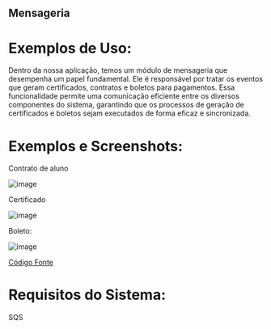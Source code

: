 
## Mensageria 
# Exemplos de Uso:
Dentro da nossa aplicação, temos um módulo de mensageria que desempenha um papel fundamental. Ele é responsável por tratar os eventos que geram certificados, contratos e boletos para pagamentos. Essa funcionalidade permite uma comunicação eficiente entre os diversos componentes do sistema, garantindo que os processos de geração de certificados e boletos sejam executados de forma eficaz e sincronizada. 

# Exemplos e Screenshots:

Contrato de aluno


![image](https://github.com/athenasacademy/athena-handling/assets/106875411/1059d2bc-be83-41e2-88ee-0724255e07d7)


Certificado


![image](https://github.com/athenasacademy/athena-handling/assets/106875411/d9a64b47-3158-44ec-a56a-c4033428d4e2)


Boleto:


![image](https://github.com/athenasacademy/athena-handling/assets/106875411/854639ec-981c-4946-9c1f-68d42df6e5fa)


[Código Fonte](https://github.com/athenasacademy/athena-handling/blob/dev/src/AthenasAcademy.Handling/Abstractions/BoletoAbstract.cs) 

# Requisitos do Sistema:
SQS
